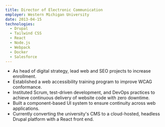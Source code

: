```yaml
---
title: Director of Electronic Communication
employer: Western Michigan University
date: 2013-04-15
technologies:
  - Drupal
  - Tailwind CSS
  - React
  - Node.js
  - Webpack
  - Docker
  - Salesforce
---
```

- As head of digital strategy, lead web and SEO projects to increase enrollment.
- Established a web accessibility training program to improve WCAG conformance.
- Instituted Scrum, test-driven development, and DevOps practices to achieve continuous delivery of website code with zero downtime.
- Built a component-based UI system to ensure continuity across web applications.
- Currently converting the university's CMS to a cloud-hosted, headless Drupal platform with a React front end.
